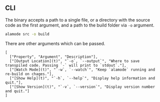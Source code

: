 
## CLI

The binary accepts a path to a single file, or a directory with the source code as the first argument, and a path to the build folder via `-o` argument.

```sh
alamode src -o build
```

There are other arguments which can be passed.

```table
[
  ["Property", "Argument", "Description"],
  ["[Output Location](t)", "`-o`, `--output`", "Where to save transpiled code. Passing `-` will print to `stdout`."],
  ["[Watch Mode](t)", "`-w`, `--watch`", "Keep `alamode` running and re-build on chages."],
  ["[Show Help](t)", "`-h`, `--help`", "Display help information and quit."],
  ["[Show Version](t)", "`-v`, `--version`", "Display version number and quit."]
]
```